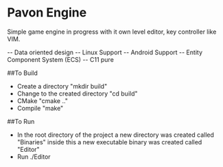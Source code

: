 # Pavon Engine
Simple game engine in progress with it own level editor, key controller like VIM.

-- Data oriented design
-- Linux Support
-- Android Support
-- Entity Component System (ECS)
-- C11 pure

##To Build
- Create a directory "mkdir build"
- Change to the created directory "cd build"
- CMake "cmake .."
- Compile "make"

##To Run
- In the root directory of the project a new directory was created called "Binaries" inside this a new executable binary was created called "Editor"
- Run ./Editor
